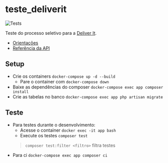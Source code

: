# teste_deliverit

![Tests](https://github.com/nenitf/teste_deliverit/actions/workflows/tests.yml/badge.svg)

Teste do processo seletivo para a [Deliver It](http://deliverit.com.br/).

- [Orientações](orientacoes.md)
- [Referência da API](docs)

## Setup

- Crie os containers ``docker-compose up -d --build``
    - Pare o container com ``docker-compose down``
- Baixe as dependências do composer ``docker-compose exec app composer install``
- Crie as tabelas no banco ``docker-compose exec app php artisan migrate``

## Teste

- Para testes durante o desenvolvimento:
    - Acesse o container ``docker exec -it app bash``
    - Execute os testes ``composer test``
    > `composer test:filter <filtro>` filtra testes
- Para ci ``docker-compose exec app composer ci``

